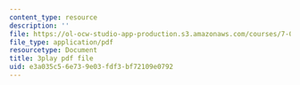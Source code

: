 ```yaml
---
content_type: resource
description: ''
file: https://ol-ocw-studio-app-production.s3.amazonaws.com/courses/7-012-introduction-to-biology-fall-2004/e3a035c56e739e03fdf3bf72109e0792_Rqs_zVh5sr8.pdf
file_type: application/pdf
resourcetype: Document
title: 3play pdf file
uid: e3a035c5-6e73-9e03-fdf3-bf72109e0792
---
```

